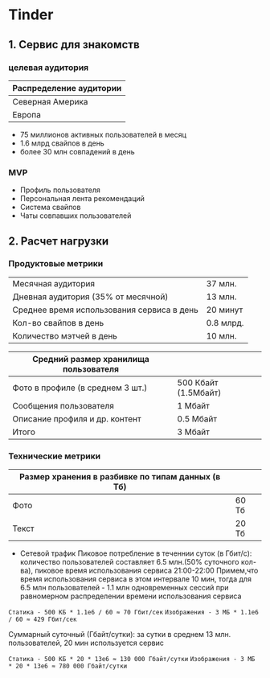 # Tinder
## 1. Сервис для знакомств

### целевая аудитория 
|Распределение аудитории |
|------------------------|
|Северная Америка        |
|Европа                  |

* 75 миллионов активных пользователей в месяц
* 1.6 млрд свайпов в день
* более 30 млн совпадений в день

### MVP
* Профиль пользователя
* Персональная лента рекомендаций
* Система свайпов
* Чаты совпавших пользователей

## 2. Расчет нагрузки
### Продуктовые метрики
|                                            |                        |
|--------------------------------------------|------------------------|         
|Месячная аудитория                          | 37 млн.                |
|Дневная аудитория (35% от месячной)         | 13 млн.                |
|Среднее время использования сервиса в день  | 20 минут               |	
|Кол-во свайпов в день                       | 0.8 млрд.              |
|Количество мэтчей в день                    | 10 млн.                |

|Средний размер хранилища пользователя       |                        |
|--------------------------------------------|------------------------|
| Фото в профиле (в среднем 3 шт.)           | 500 Кбайт (1.5Мбайт)   |
| Сообщения пользователя                     | 1 Мбайт                |
| Описание профиля и др. контент             | 0.5 Мбайт              |
| Итого                                      | 3 Мбайт                |

### Технические метрики


| Размер хранения в разбивке по типам данных (в Тб)|                        |
|--------------------------------------------------|------------------------|
| Фото                                             | 60 Тб                  |
| Текст                                            | 20 Тб                  |

* Сетевой трафик
Пиковое потребление в теченнии суток (в Гбит/с):
 количество пользователей составляет 6.5 млн.(50% суточного кол-ва), пиковое время использования сервиса 21:00-22:00
Примем,что время использования сервиса в этом интервале 10 мин, тогда для 6.5 млн пользователей - 1.1 млн одновременных сессий при равномерном распределении времени использования сервиса

`Статика - 500 КБ * 1.1е6 / 60 ≈ 70 Гбит/сек`
`Изображения - 3 МБ * 1.1e6 / 60 ≈ 429 Гбит/сек`


Суммарный суточный (Гбайт/сутки):
 за сутки в среднем 13 млн. пользователей, 20 мин используется сервис

`Статика - 500 КБ * 20 * 13e6 ≈ 130 000 Гбайт/сутки`
`Изображения - 3 МБ * 20 * 13e6 ≈ 780 000 Гбайт/сутки`


